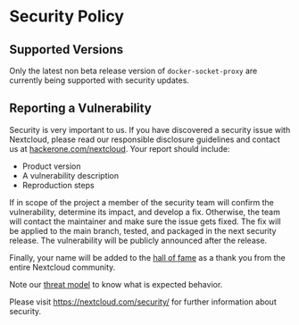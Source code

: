# Security Policy

## Supported Versions

Only the latest non beta release version of `docker-socket-proxy` are currently being supported with security updates.

## Reporting a Vulnerability

Security is very important to us. If you have discovered a security issue with Nextcloud,
please read our responsible disclosure guidelines and contact us at [hackerone.com/nextcloud](https://hackerone.com/nextcloud).
Your report should include:

- Product version
- A vulnerability description
- Reproduction steps

If in scope of the project a member of the security team will confirm the vulnerability, determine its impact, and develop a fix.
Otherwise, the team will contact the maintainer and make sure the issue gets fixed.
The fix will be applied to the main branch, tested, and packaged in the next security release.
The vulnerability will be publicly announced after the release.

Finally, your name will be added to the [hall of fame](https://hackerone.com/nextcloud/thanks)
as a thank you from the entire Nextcloud community.

Note our [threat model](https://nextcloud.com/security/threat-model) to know what is expected behavior.

Please visit https://nextcloud.com/security/ for further information about security.
